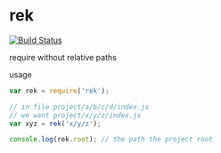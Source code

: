 rek
===

[![Build Status](https://travis-ci.org/kolodny/rek.svg?branch=master)](https://travis-ci.org/kolodny/rek)

require without relative paths

usage

```js
var rek = require('rek');

// in file project/a/b/c/d/index.js
// we want project/x/y/z/index.js
var xyz = rek('x/y/z');

console.log(rek.root); // the path the project root
